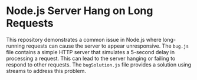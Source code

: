 # Node.js Server Hang on Long Requests

This repository demonstrates a common issue in Node.js where long-running requests can cause the server to appear unresponsive.  The `bug.js` file contains a simple HTTP server that simulates a 5-second delay in processing a request.  This can lead to the server hanging or failing to respond to other requests. The `bugSolution.js` file provides a solution using streams to address this problem.